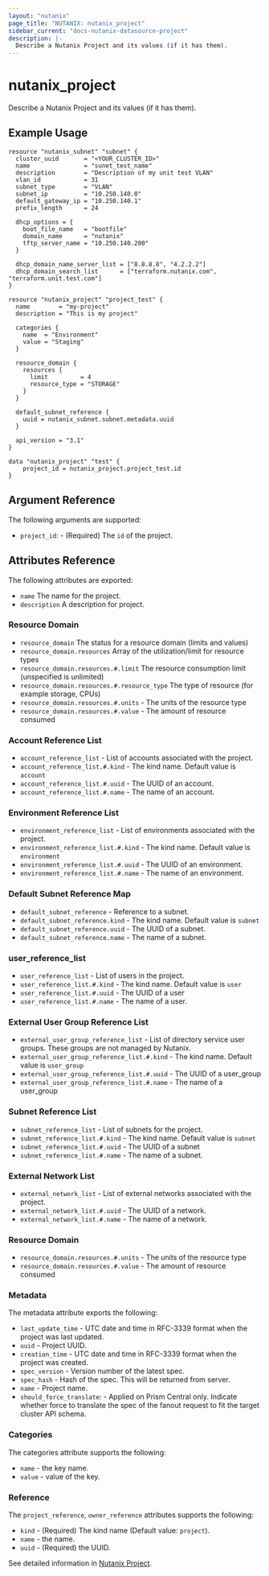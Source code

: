```yaml
---
layout: "nutanix"
page_title: "NUTANIX: nutanix_project"
sidebar_current: "docs-nutanix-datasource-project"
description: |-
  Describe a Nutanix Project and its values (if it has them).
---
```


# nutanix_project

Describe a Nutanix Project and its values (if it has them).

## Example Usage

```hcl
resource "nutanix_subnet" "subnet" {
  cluster_uuid       = "<YOUR_CLUSTER_ID>"
  name               = "sunet_test_name"
  description        = "Description of my unit test VLAN"
  vlan_id            = 31
  subnet_type        = "VLAN"
  subnet_ip          = "10.250.140.0"
  default_gateway_ip = "10.250.140.1"
  prefix_length      = 24

  dhcp_options = {
    boot_file_name   = "bootfile"
    domain_name      = "nutanix"
    tftp_server_name = "10.250.140.200"
  }

  dhcp_domain_name_server_list = ["8.8.8.8", "4.2.2.2"]
  dhcp_domain_search_list      = ["terraform.nutanix.com", "terraform.unit.test.com"]
}

resource "nutanix_project" "project_test" {
  name        = "my-project"
  description = "This is my project"

  categories {
    name  = "Environment"
    value = "Staging"
  }

  resource_domain {
    resources {
      limit         = 4
      resource_type = "STORAGE"
    }
  }

  default_subnet_reference {
    uuid = nutanix_subnet.subnet.metadata.uuid
  }

  api_version = "3.1"
}

data "nutanix_project" "test" {
    project_id = nutanix_project.project_test.id
}
```

## Argument Reference

The following arguments are supported:

* `project_id`: - (Required) The `id` of the project.

## Attributes Reference

The following attributes are exported:

* `name` The name for the project.
* `description` A description for project.

### Resource Domain
* `resource_domain` The status for a resource domain (limits and values)
* `resource_domain.resources` Array of the utilization/limit for resource types
* `resource_domain.resources.#.limit` The resource consumption limit (unspecified is unlimited)
* `resource_domain.resources.#.resource_type` The type of resource (for example storage, CPUs)
* `resource_domain.resources.#.units` - The units of the resource type
* `resource_domain.resources.#.value` - The amount of resource consumed

### Account Reference List
* `account_reference_list` - List of accounts associated with the project.
* `account_reference_list.#.kind` - The kind name. Default value is `account`
* `account_reference_list.#.uuid` - The UUID of an account.
* `account_reference_list.#.name` - The name of an account.

### Environment Reference List
* `environment_reference_list` - List of environments associated with the project.
* `environment_reference_list.#.kind` - The kind name. Default value is `environment`
* `environment_reference_list.#.uuid` - The UUID of an environment.
* `environment_reference_list.#.name` - The name of an environment.

### Default Subnet Reference Map
* `default_subnet_reference` - Reference to a subnet.
* `default_subnet_reference.kind` - The kind name. Default value is `subnet`
* `default_subnet_reference.uuid` - The UUID of a subnet.
* `default_subnet_reference.name` - The name of a subnet.

### user_reference_list
* `user_reference_list` - List of users in the project.
* `user_reference_list.#.kind` - The kind name. Default value is `user`
* `user_reference_list.#.uuid` - The UUID of a user
* `user_reference_list.#.name` - The name of a user.

### External User Group Reference List
* `external_user_group_reference_list` - List of directory service user groups. These groups are not managed by Nutanix.
* `external_user_group_reference_list.#.kind` - The kind name. Default value is `user_group`
* `external_user_group_reference_list.#.uuid` - The UUID of a user_group
* `external_user_group_reference_list.#.name` - The name of a user_group

### Subnet Reference List
* `subnet_reference_list` - List of subnets for the project.
* `subnet_reference_list.#.kind` - The kind name. Default value is `subnet`
* `subnet_reference_list.#.uuid` - The UUID of a subnet
* `subnet_reference_list.#.name` - The name of a subnet.

### External Network List
* `external_network_list` - List of external networks associated with the project.
* `external_network_list.#.uuid` - The UUID of a network.
* `external_network_list.#.name` - The name of a network.

### Resource Domain
* `resource_domain.resources.#.units` - The units of the resource type
* `resource_domain.resources.#.value` - The amount of resource consumed

### Metadata
The metadata attribute exports the following:

* `last_update_time` - UTC date and time in RFC-3339 format when the project was last updated.
* `uuid` - Project UUID.
* `creation_time` - UTC date and time in RFC-3339 format when the project was created.
* `spec_version` - Version number of the latest spec.
* `spec_hash` - Hash of the spec. This will be returned from server.
* `name` - Project name.
* `should_force_translate`: - Applied on Prism Central only. Indicate whether force to translate the spec of the fanout request to fit the target cluster API schema.

### Categories
The categories attribute supports the following:

* `name` - the key name.
* `value` - value of the key.

### Reference
The `project_reference`, `owner_reference` attributes supports the following:

* `kind` - (Required) The kind name (Default value: `project`).
* `name` - the name.
* `uuid` - (Required) the UUID.

See detailed information in [Nutanix Project](https://www.nutanix.dev/reference/prism_central/v3/api/projects/getprojectsuuid/).

